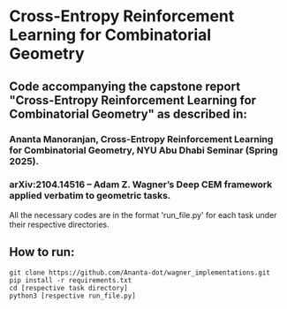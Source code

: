 # Cross-Entropy Reinforcement Learning for Combinatorial Geometry

## Code accompanying the capstone report "Cross-Entropy Reinforcement Learning for Combinatorial Geometry" as described in:

### Ananta Manoranjan, Cross-Entropy Reinforcement Learning for Combinatorial Geometry, NYU Abu Dhabi Seminar (Spring 2025).
### arXiv:2104.14516 – Adam Z. Wagner’s Deep CEM framework applied verbatim to geometric tasks.




All the necessary codes are in the format 'run_file.py' for each task under their respective directories.

## How to run:
```
git clone https://github.com/Ananta-dot/wagner_implementations.git
pip install -r requirements.txt
cd [respective task directory]
python3 [respective run_file.py]
```
